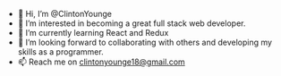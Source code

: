 - 👋 Hi, I’m @ClintonYounge
- 👀 I’m interested in becoming a great full stack web developer.
- 🌱 I’m currently learning React and Redux
- 💞️ I’m looking forward to collaborating with others and developing my skills as a programmer.
- 📫 Reach me on clintonyounge18@gmail.com

<!---
ClintonYounge/ClintonYounge is a ✨ special ✨ repository because its `README.md` (this file) appears on your GitHub profile.
You can click the Preview link to take a look at your changes.
--->
